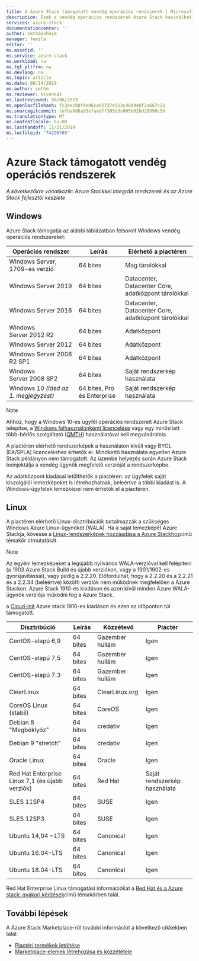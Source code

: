 ```yaml
---
title: A Azure Stack támogatott vendég operációs rendszerek | Microsoft Docs
description: Ezek a vendég operációs rendszerek Azure Stack használhatják.
services: azure-stack
documentationcenter: ''
author: sethmanheim
manager: femila
editor: ''
ms.assetid: ''
ms.service: azure-stack
ms.workload: na
ms.tgt_pltfrm: na
ms.devlang: na
ms.topic: article
ms.date: 08/14/2019
ms.author: sethm
ms.reviewer: kivenkat
ms.lastreviewed: 06/06/2019
ms.openlocfilehash: fc3eecb8f4e06ce02737e513c48d946f2a667c21
ms.sourcegitcommit: cefba8d6a93efaedff303d3c605b02bd28996c5d
ms.translationtype: MT
ms.contentlocale: hu-HU
ms.lasthandoff: 11/21/2019
ms.locfileid: "74298765"
---
```

# <a name="guest-operating-systems-supported-on-azure-stack"></a>Azure Stack támogatott vendég operációs rendszerek

*A következőkre vonatkozik: Azure Stackkel integrált rendszerek és az Azure Stack fejlesztői készlete*

## <a name="windows"></a>Windows

Azure Stack támogatja az alábbi táblázatban felsorolt Windows vendég operációs rendszereket:

| Operációs rendszer | Leírás | Elérhető a piactéren |
| --- | --- | --- |
| Windows Server, 1709-es verzió | 64 bites | Mag tárolókkal |
| Windows Server 2019 | 64 bites |  Datacenter, Datacenter Core, adatközpont tárolókkal |
| Windows Server 2016 | 64 bites |  Datacenter, Datacenter Core, adatközpont tárolókkal |
| Windows Server 2012 R2 | 64 bites |  Adatközpont |
| Windows Server 2012 | 64 bites |  Adatközpont |
| Windows Server 2008 R2 SP1 | 64 bites |  Adatközpont |
| Windows Server 2008 SP2 | 64 bites |  Saját rendszerkép használata |
| Windows 10 *(lásd az 1. megjegyzést)* | 64 bites, Pro és Enterprise | Saját rendszerkép használata |

> [!NOTE]
> Ahhoz, hogy a Windows 10-es ügyfél operációs rendszereit Azure Stack telepítse, a [Windows felhasználónkénti licencelése](https://www.microsoft.com/Licensing/product-licensing/windows10.aspx) vagy egy minősített több-bérlős szolgáltató ([QMTH](https://www.microsoft.com/en-us/CloudandHosting/licensing_sca.aspx)) használatával kell megvásárolnia.

A piactéren elérhető rendszerképek a használaton kívüli vagy BYOL (EA/SPLA) licenceléshez érhetők el. Mindkettő használata egyetlen Azure Stack példányon nem támogatott. Az üzembe helyezés során Azure Stack beinjektálja a vendég ügynök megfelelő verzióját a rendszerképbe.

Az adatközpont kiadásai letölthetők a piactéren. az ügyfelek saját kiszolgálói lemezképeket is létrehozhatnak, beleértve a többi kiadást is. A Windows-ügyfelek lemezképei nem érhetők el a piactéren.

## <a name="linux"></a>Linux

A piactéren elérhető Linux-disztribúciók tartalmazzák a szükséges Windows Azure Linux-ügynököt (WALA). Ha a saját lemezképét Azure Stackja, kövesse a [Linux-rendszerképek hozzáadása a Azure Stackhoz](azure-stack-linux.md)című témakör útmutatását.

> [!NOTE]
> Az egyéni lemezképeket a legújabb nyilvános WALA-verzióval kell felépíteni (a 1903 Azure Stack Build és újabb verziókon, vagy a 1901/1902-es gyorsjavítással), vagy pedig a 2.2.20. Előfordulhat, hogy a 2.2.20 és a 2.2.21 és a 2.2.34 (beleértve) közötti verziók nem működnek megfelelően a Azure Stackon. Azure Stack 1910-es kiadáson és azon kívül minden Azure WALA-ügynök verziója működni fog a Azure Stack.
>
> a [Cloud-init](https://cloud-init.io/) Azure stack 1910-es kiadáson és ezen az időponton túl támogatott.

| Disztribúció | Leírás | Közzétevő | Piactér |
| --- | --- | --- | --- |
| CentOS-alapú 6,9 | 64 bites | Gazember hullám | Igen |
| CentOS-alapú 7,5 | 64 bites | Gazember hullám | Igen |
| CentOS-alapú 7.3 | 64 bites | Gazember hullám | Igen |
| ClearLinux | 64 bites | ClearLinux.org | Igen |
| CoreOS Linux (stabil) |  64 bites | CoreOS | Igen |
| Debian 8 "Megbéklyóz" | 64 bites | credativ |  Igen |
| Debian 9 "stretch" | 64 bites | credativ | Igen |
| Oracle Linux | 64 bites | Oracle | Igen |
| Red Hat Enterprise Linux 7,1 (és újabb verziók) | 64 bites | Red Hat | Saját rendszerkép használata |
| SLES 11SP4 | 64 bites | SUSE | Igen |
| SLES 12SP3 | 64 bites | SUSE | Igen |
| Ubuntu 14,04 – LTS | 64 bites | Canonical | Igen |
| Ubuntu 16.04-LTS | 64 bites | Canonical | Igen |
| Ubuntu 18.04-LTS | 64 bites | Canonical | Igen |

Red Hat Enterprise Linux támogatási információkat a [Red Hat és a Azure stack: gyakori kérdések](https://access.redhat.com/articles/3413531)című témakörben talál.

## <a name="next-steps"></a>További lépések

A Azure Stack Marketplace-ről további információt a következő cikkekben talál:

- [Piactéri termékek letöltése](azure-stack-download-azure-marketplace-item.md)  
- [Marketplace-elemek létrehozása és közzététele](azure-stack-create-and-publish-marketplace-item.md)
